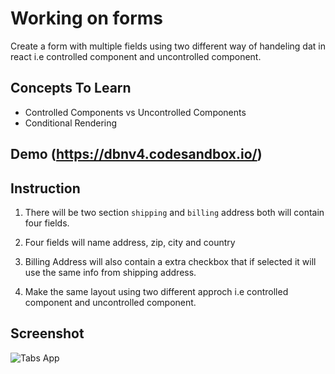 # Working on forms

Create a form with multiple fields using two different way of handeling dat in react i.e controlled component and uncontrolled component.

## Concepts To Learn

* Controlled Components vs Uncontrolled Components
* Conditional Rendering

## Demo (https://dbnv4.codesandbox.io/)

## Instruction
1. There will be two section `shipping` and `billing` address both will contain four fields.

2. Four fields will name address, zip, city and country

3. Billing Address will also contain a extra checkbox that if selected it will use the same info from shipping address.

4. Make the same layout using two different approch i.e controlled component and uncontrolled component.

## Screenshot

![Tabs App](../images/forms.png)
